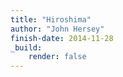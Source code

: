 ```yaml
---
title: "Hiroshima"
author: "John Hersey"
finish-date: 2014-11-28
_build:
    render: false
---
```


